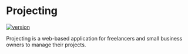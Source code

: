 # Projecting

[![version][versionbadge]][CHANGELOG]

Projecting is a web-based application for freelancers and small business owners to manage their projects.

[versionbadge]: https://img.shields.io/badge/version-0.0.1-green.svg
[CHANGELOG]: ./changelog.md
